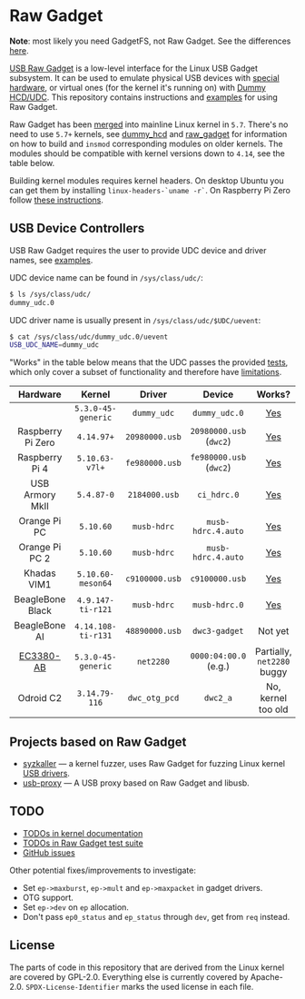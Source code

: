 Raw Gadget
==========

__Note__: most likely you need GadgetFS, not Raw Gadget. See the differences [here](https://git.kernel.org/pub/scm/linux/kernel/git/torvalds/linux.git/tree/Documentation/usb/raw-gadget.rst).

[USB Raw Gadget](https://git.kernel.org/pub/scm/linux/kernel/git/torvalds/linux.git/tree/Documentation/usb/raw-gadget.rst) is a low-level interface for the Linux USB Gadget subsystem.
It can be used to emulate physical USB devices with [special hardware](/README.md#usb-device-controllers), or virtual ones (for the kernel it's running on) with [Dummy HCD/UDC](/dummy_hcd).
This repository contains instructions and [examples](/examples) for using Raw Gadget.

Raw Gadget has been [merged](https://git.kernel.org/pub/scm/linux/kernel/git/torvalds/linux.git/commit/?id=f2c2e717642c66f7fe7e5dd69b2e8ff5849f4d10) into mainline Linux kernel in `5.7`.
There's no need to use `5.7+` kernels, see [dummy_hcd](/dummy_hcd) and [raw_gadget](/raw_gadget) for information on how to build and `insmod` corresponding modules on older kernels.
The modules should be compatible with kernel versions down to `4.14`, see the table below.

Building kernel modules requires kernel headers.
On desktop Ubuntu you can get them by installing `` linux-headers-`uname -r` ``.
On Raspberry Pi Zero follow [these instructions](https://github.com/notro/rpi-source/wiki).

## USB Device Controllers

USB Raw Gadget requires the user to provide UDC device and driver names, see [examples](/examples).

UDC device name can be found in `/sys/class/udc/`:

``` bash
$ ls /sys/class/udc/
dummy_udc.0
```

UDC driver name is usually present in `/sys/class/udc/$UDC/uevent`:

``` bash
$ cat /sys/class/udc/dummy_udc.0/uevent
USB_UDC_NAME=dummy_udc
```

"Works" in the table below means that the UDC passes the provided [tests](/tests), which only cover a subset of functionality and therefore have [limitations](/tests#todo).

| Hardware | Kernel | Driver | Device | Works? |
| :---: | :---: | :---: | :---: | :---: |
| | `5.3.0-45-generic` | `dummy_udc` | `dummy_udc.0` | [Yes](/tests#dummy-udc) |
| Raspberry Pi Zero | `4.14.97+` | `20980000.usb` | `20980000.usb` (`dwc2`) | [Yes](/tests#raspberry-pi-zero) |
| Raspberry Pi 4 | `5.10.63-v7l+` | `fe980000.usb` | `fe980000.usb` (`dwc2`) | [Yes](/tests#raspberry-pi-4) |
| USB Armory MkII | `5.4.87-0` | `2184000.usb` | `ci_hdrc.0` | [Yes](/tests#usb-armory-mkii) |
| Orange Pi PC | `5.10.60` | `musb-hdrc` | `musb-hdrc.4.auto` | [Yes](/tests#orange-pi-pc) |
| Orange Pi PC 2 | `5.10.60` | `musb-hdrc` | `musb-hdrc.4.auto` | [Yes](/tests#orange-pi-pc-2) |
| Khadas VIM1 | `5.10.60-meson64` | `c9100000.usb` | `c9100000.usb` | [Yes](/tests#khadas-vim1) |
| BeagleBone Black | `4.9.147-ti-r121` | `musb-hdrc` | `musb-hdrc.0` | [Yes](/tests#beaglebone-black) |
| BeagleBone AI | `4.14.108-ti-r131` | `48890000.usb` | `dwc3-gadget` | Not yet |
| [EC3380-AB](http://www.hwtools.net/Adapter/EC3380-AB.html) | `5.3.0-45-generic` | `net2280` | `0000:04:00.0` (e.g.) | Partially,<br />`net2280` buggy |
| Odroid C2 | `3.14.79-116` | `dwc_otg_pcd` | `dwc2_a` | No, kernel too old |

## Projects based on Raw Gadget

* [syzkaller](https://github.com/google/syzkaller) — a kernel fuzzer, uses Raw Gadget for fuzzing Linux kernel [USB drivers](https://github.com/google/syzkaller/blob/master/docs/linux/external_fuzzing_usb.md).
* [usb-proxy](https://github.com/AristoChen/usb-proxy) — A USB proxy based on Raw Gadget and libusb.

## TODO

* [TODOs in kernel documentation](https://elixir.bootlin.com/linux/v5.7/source/Documentation/usb/raw-gadget.rst#L74)
* [TODOs in Raw Gadget test suite](/tests#todo)
* [GitHub issues](https://github.com/xairy/raw-gadget/issues)

Other potential fixes/improvements to investigate:

* Set `ep->maxburst`, `ep->mult` and `ep->maxpacket` in gadget drivers.
* OTG support.
* Set `ep->dev` on `ep` allocation.
* Don't pass `ep0_status` and `ep_status` through `dev`, get from `req` instead.

## License

The parts of code in this repository that are derived from the Linux kernel are covered by GPL-2.0. Everything else is currently covered by Apache-2.0. `SPDX-License-Identifier` marks the used license in each file.
